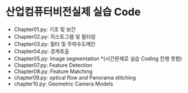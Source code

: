# **산업컴퓨터비전실제 실습 Code** 

- Chapter01.py: 기초 및 보간
- Chapter02.py: 히스토그램 및 필터링
- Chapter03.py: 필터 및 주파수도메인
- Chapter04.py: 경계추출
- Chapter05.py: Image segmentation *(시간문제로 실습 Coding 진행 못함)
- Chapter07.py: Feature Detection
- Chapter08.py: Feature Matching
- chapter09.py: optical flow and Panorama stitching
- chapter10.py: Geometric Camera Models

<p align="center">
  
</p>
</br>
